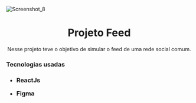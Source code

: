 ![Screenshot_8](https://github.com/SpaidiiPlayer/Feed-Social/assets/79124620/177a8e36-995d-4c5b-b519-bdafb98944ad)

<h1 align="center">Projeto Feed</h1>

<p align="center">Nesse projeto teve o objetivo de simular o feed de uma rede social comum.</p>

<h3>Tecnologias usadas<h3/>
<ul>
   <li><p> ReactJs <p/></li>
   <li><p> Figma <p/></li>
</ul>

